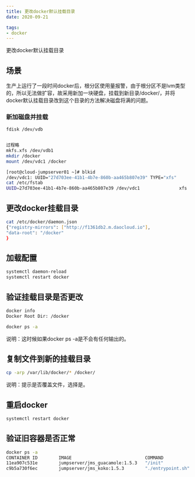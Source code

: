 ```yaml
---
title: 更改docker默认挂载目录
date: 2020-09-21

tags: 
- docker
---
```

更改docker默认挂载目录

## 场景

生产上运行了一段时间docker后，根分区使用量报警，由于根分区不是lvm类型的，所以无法做扩容，故采用新加一块硬盘，挂载到新目录/docker/，并将docker默认挂载目录改到这个目录的方法解决磁盘将满的问题。

### 新加磁盘并挂载

```bash
fdisk /dev/vdb


过程略
mkfs.xfs /dev/vdb1
mkdir /docker
mount /dev/vdc1 /docker
```

```bash
[root@cloud-jumpserver01 ~]# blkid 
/dev/vdc1: UUID="27d703ee-41b1-4b7e-860b-aa465b807e39" TYPE="xfs" 
cat /etc/fstab 
UUID=27d703ee-41b1-4b7e-860b-aa465b807e39 /dev/vdc1               xfs     defaults        1 1
```

## 更改docker挂载目录

```bash
cat /etc/docker/daemon.json 
{"registry-mirrors": ["http://f1361db2.m.daocloud.io"],
"data-root": "/docker"
}
```

## 加载配置

```bash
systemctl daemon-reload
systemctl restart docker
```

## 验证挂载目录是否更改

```bash
docker info
Docker Root Dir: /docker

```

```bash
docker ps -a
```

说明：这时候如果docker ps -a是不会有任何输出的。

## 复制文件到新的挂载目录

```bash
cp -arp /var/lib/docker/* /docker/
```

说明：提示是否覆盖文件，选择是。

## 重启docker

```bash
systemctl restart docker
```

## 验证旧容器是否正常

```bash
docker ps -a
CONTAINER ID        IMAGE                            COMMAND             CREATED             STATUS              PORTS                                              NAMES
11ea907c531e        jumpserver/jms_guacamole:1.5.3   "/init"             12 months ago       Up 4 minutes        127.0.0.1:8081->8080/tcp                           jms_guacamole
c9b5a730f6ec        jumpserver/jms_koko:1.5.3        "./entrypoint.sh"   12 months ago       Up 4 minutes        0.0.0.0:2222->2222/tcp, 127.0.0.1:5000->5000/tcp   jms_koko
```
